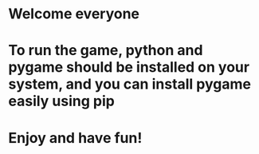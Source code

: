 # Welcome everyone
# To run the game, python and pygame should be installed on your system, and you can install pygame easily using pip
# Enjoy and have fun!